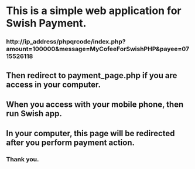 # This is a simple web application for Swish Payment.

### http://ip_address/phpqrcode/index.php?amount=100000&message=MyCofeeForSwishPHP&payee=0715526118

## Then redirect to payment_page.php if you are access in your computer.
## When you access with your mobile phone, then run Swish app.

## In your computer, this page will be redirected after you perform payment action.

### Thank you.
